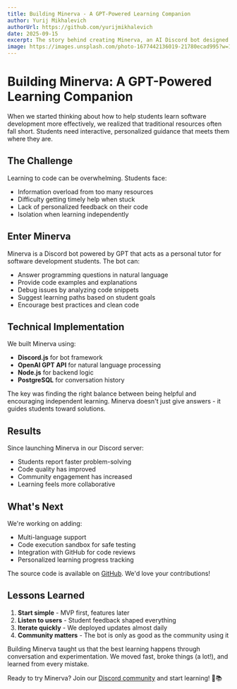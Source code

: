 ```yaml
---
title: Building Minerva - A GPT-Powered Learning Companion
author: Yurij Mikhalevich
authorUrl: https://github.com/yurijmikhalevich
date: 2025-09-15
excerpt: The story behind creating Minerva, an AI Discord bot designed to help students learn software development through interactive conversations.
image: https://images.unsplash.com/photo-1677442136019-21780ecad995?w=1200&h=630&fit=crop
---
```


# Building Minerva: A GPT-Powered Learning Companion

When we started thinking about how to help students learn software development more effectively, we realized that traditional resources often fall short. Students need interactive, personalized guidance that meets them where they are.

## The Challenge

Learning to code can be overwhelming. Students face:
- Information overload from too many resources
- Difficulty getting timely help when stuck
- Lack of personalized feedback on their code
- Isolation when learning independently

## Enter Minerva

Minerva is a Discord bot powered by GPT that acts as a personal tutor for software development students. The bot can:

- Answer programming questions in natural language
- Provide code examples and explanations
- Debug issues by analyzing code snippets
- Suggest learning paths based on student goals
- Encourage best practices and clean code

## Technical Implementation

We built Minerva using:
- **Discord.js** for bot framework
- **OpenAI GPT API** for natural language processing
- **Node.js** for backend logic
- **PostgreSQL** for conversation history

The key was finding the right balance between being helpful and encouraging independent learning. Minerva doesn't just give answers - it guides students toward solutions.

## Results

Since launching Minerva in our Discord server:
- Students report faster problem-solving
- Code quality has improved
- Community engagement has increased
- Learning feels more collaborative

## What's Next

We're working on adding:
- Multi-language support
- Code execution sandbox for safe testing
- Integration with GitHub for code reviews
- Personalized learning progress tracking

The source code is available on [GitHub](https://github.com/move-fast-and-break-things/minerva). We'd love your contributions!

## Lessons Learned

1. **Start simple** - MVP first, features later
2. **Listen to users** - Student feedback shaped everything
3. **Iterate quickly** - We deployed updates almost daily
4. **Community matters** - The bot is only as good as the community using it

Building Minerva taught us that the best learning happens through conversation and experimentation. We moved fast, broke things (a lot!), and learned from every mistake.

Ready to try Minerva? Join our [Discord community](https://discord.gg/mfbt) and start learning! 🤖📚
